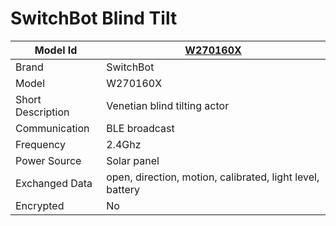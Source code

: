 # SwitchBot Blind Tilt

|Model Id|[W270160X](https://github.com/theengs/decoder/blob/development/src/devices/SBBT_json.h)|
|-|-|
|Brand|SwitchBot|
|Model|W270160X|
|Short Description|Venetian blind tilting actor|
|Communication|BLE broadcast|
|Frequency|2.4Ghz|
|Power Source|Solar panel|
|Exchanged Data|open, direction, motion, calibrated, light level, battery|
|Encrypted|No|
